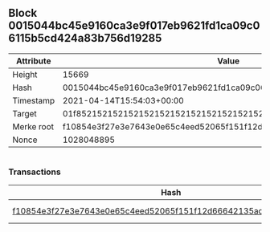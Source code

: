 ## Block 0015044bc45e9160ca3e9f017eb9621fd1ca09c06115b5cd424a83b756d19285

Attribute | Value
--- | ---
Height | 15669
Hash | 0015044bc45e9160ca3e9f017eb9621fd1ca09c06115b5cd424a83b756d19285
Timestamp | 2021-04-14T15:54:03+00:00
Target | 01f8521521521521521521521521521521521521521521521521521521521521
Merke root | f10854e3f27e3e7643e0e65c4eed52065f151f12d66642135ad22b421cc71678
Nonce | 1028048895

```

```

### Transactions

Hash | Amount
--- | ---
[f10854e3f27e3e7643e0e65c4eed52065f151f12d66642135ad22b421cc71678](f10854e3f27e3e7643e0e65c4eed52065f151f12d66642135ad22b421cc71678.md) | 10.00000000 SKEPTI 
